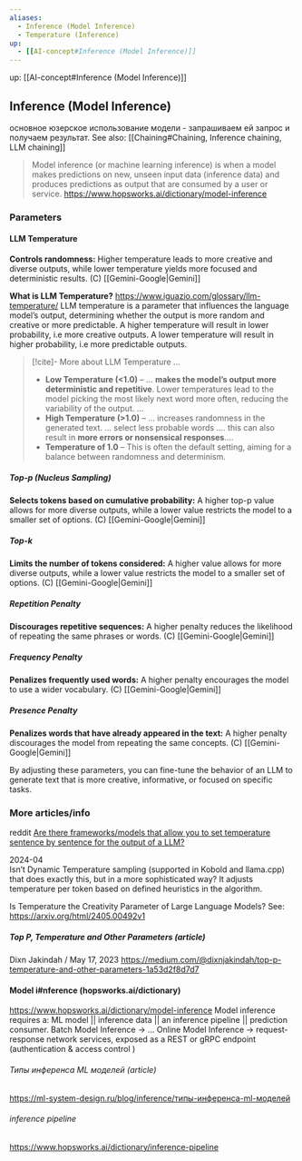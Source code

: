 ```yaml
---
aliases:
  - Inference (Model Inference)
  - Temperature (Inference)
up:
  - [[AI-concept#Inference (Model Inference)]]
---
```

up:  [[AI-concept#Inference (Model Inference)]]

## Inference (Model Inference)
основное юзерское использование модели - запрашиваем ей запрос и получаем результат.
See also: [[Chaining#Chaining, Inference chaining, LLM chaining]]

> Model inference (or machine learning inference) is when a model makes predictions on new, unseen input data (inference data) and produces predictions as output that are consumed by a user or service.  https://www.hopsworks.ai/dictionary/model-inference


### Parameters
#### LLM Temperature
**Controls randomness:** Higher temperature leads to more creative and diverse outputs, while lower temperature yields more focused and deterministic results. (C) [[Gemini-Google|Gemini]]

**What is LLM Temperature?**
https://www.iguazio.com/glossary/llm-temperature/
LLM temperature is a parameter that influences the language model’s output, determining whether the output is more random and creative or more predictable. A higher temperature will result in lower probability, i.e more creative outputs. A lower temperature will result in higher probability, i.e more predictable outputs.
> [!cite]- More about LLM Temperature ...
> 
> - **Low Temperature (<1.0)** – ... **makes the model’s output more deterministic and repetitive**. Lower temperatures lead to the model picking the most likely next word more often, reducing the variability of the output. ...
> - **High Temperature (>1.0)** – ... increases randomness in the generated text. ... select less probable words .... this can also result in **more errors or nonsensical responses**....
> - **Temperature of 1.0** – This is often the default setting, aiming for a balance between randomness and determinism.

##### Top-p (Nucleus Sampling)
  **Selects tokens based on cumulative probability:** A higher top-p value allows for more diverse outputs, while a lower value restricts the model to a smaller set of options. (C) [[Gemini-Google|Gemini]]
##### Top-k
  **Limits the number of tokens considered:** A higher value allows for more diverse outputs, while a lower value restricts the model to a smaller set of options. (C) [[Gemini-Google|Gemini]]
##### Repetition Penalty
  **Discourages repetitive sequences:** A higher penalty reduces the likelihood of repeating the same phrases or words. (C) [[Gemini-Google|Gemini]]
##### Frequency Penalty
 **Penalizes frequently used words:** A higher penalty encourages the model to use a wider vocabulary. (C) [[Gemini-Google|Gemini]]
##### Presence Penalty
**Penalizes words that have already appeared in the text:** A higher penalty discourages the model from repeating the same concepts. (C) [[Gemini-Google|Gemini]]

By adjusting these parameters, you can fine-tune the behavior of an LLM to generate text that is more creative, informative, or focused on specific tasks.

### More articles/info

reddit [Are there frameworks/models that allow you to set temperature sentence by sentence for the output of a LLM?](https://old.reddit.com/r/LocalLLaMA/comments/1bvynmz/are_there_frameworksmodels_that_allow_you_to_set/)

  2024-04  
Isn’t Dynamic Temperature sampling (supported in Kobold and llama.cpp) that does exactly this, but in a more sophisticated way? It adjusts temperature per token based on defined heuristics in the algorithm.

Is Temperature the Creativity Parameter of Large Language Models?  See: https://arxiv.org/html/2405.00492v1

##### Top P, Temperature and Other Parameters (article)
Dixn Jakindah / May 17, 2023
https://medium.com/@dixnjakindah/top-p-temperature-and-other-parameters-1a53d2f8d7d7

#### Model i#nference (hopsworks.ai/dictionary)
https://www.hopsworks.ai/dictionary/model-inference
Model inference requires a: 
ML model || inference data || an inference pipeline || prediction consumer. 
‍Batch Model Inference -> ...
‍Online Model Inference -> request-response network services, exposed as a REST or gRPC endpoint (authentication & access control )

###### Типы инференса ML моделей (article)
https://ml-system-design.ru/blog/inference/типы-инференса-ml-моделей 

###### inference pipeline
https://www.hopsworks.ai/dictionary/inference-pipeline




